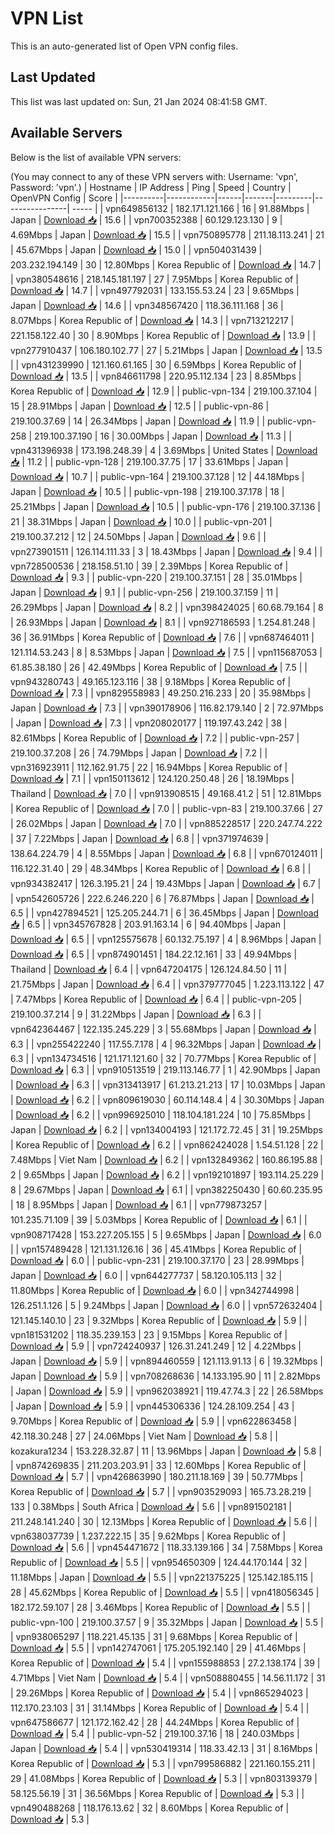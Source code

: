 # VPN List

This is an auto-generated list of Open VPN config files.

## Last Updated

This list was last updated on: Sun, 21 Jan 2024 08:41:58 GMT.

## Available Servers

Below is the list of available VPN servers:

(You may connect to any of these VPN servers with: Username: 'vpn', Password: 'vpn'.)
| Hostname | IP Address | Ping | Speed | Country | OpenVPN Config | Score |
|----------|------------|------|-------|---------|----------------| ----- |
| vpn649856132 | 182.171.121.166 | 16 | 91.88Mbps | Japan | [Download 📥](./configs/server_0_JP.ovpn) | 15.6 |
| vpn700352388 | 60.129.123.130 | 9 | 4.69Mbps | Japan | [Download 📥](./configs/server_1_JP.ovpn) | 15.5 |
| vpn750895778 | 211.18.113.241 | 21 | 45.67Mbps | Japan | [Download 📥](./configs/server_2_JP.ovpn) | 15.0 |
| vpn504031439 | 203.232.194.149 | 30 | 12.80Mbps | Korea Republic of | [Download 📥](./configs/server_3_KR.ovpn) | 14.7 |
| vpn380548616 | 218.145.181.197 | 27 | 7.95Mbps | Korea Republic of | [Download 📥](./configs/server_4_KR.ovpn) | 14.7 |
| vpn497792031 | 133.155.53.24 | 23 | 9.65Mbps | Japan | [Download 📥](./configs/server_5_JP.ovpn) | 14.6 |
| vpn348567420 | 118.36.111.168 | 36 | 8.07Mbps | Korea Republic of | [Download 📥](./configs/server_6_KR.ovpn) | 14.3 |
| vpn713212217 | 221.158.122.40 | 30 | 8.90Mbps | Korea Republic of | [Download 📥](./configs/server_7_KR.ovpn) | 13.9 |
| vpn277910437 | 106.180.102.77 | 27 | 5.21Mbps | Japan | [Download 📥](./configs/server_8_JP.ovpn) | 13.5 |
| vpn431239990 | 121.160.61.165 | 30 | 6.59Mbps | Korea Republic of | [Download 📥](./configs/server_9_KR.ovpn) | 13.5 |
| vpn846611798 | 220.95.112.134 | 23 | 8.85Mbps | Korea Republic of | [Download 📥](./configs/server_10_KR.ovpn) | 12.9 |
| public-vpn-134 | 219.100.37.104 | 15 | 28.91Mbps | Japan | [Download 📥](./configs/server_11_JP.ovpn) | 12.5 |
| public-vpn-86 | 219.100.37.69 | 14 | 26.34Mbps | Japan | [Download 📥](./configs/server_12_JP.ovpn) | 11.9 |
| public-vpn-258 | 219.100.37.190 | 16 | 30.00Mbps | Japan | [Download 📥](./configs/server_13_JP.ovpn) | 11.3 |
| vpn431396938 | 173.198.248.39 | 4 | 3.69Mbps | United States | [Download 📥](./configs/server_14_US.ovpn) | 11.2 |
| public-vpn-128 | 219.100.37.75 | 17 | 33.61Mbps | Japan | [Download 📥](./configs/server_15_JP.ovpn) | 10.7 |
| public-vpn-164 | 219.100.37.128 | 12 | 44.18Mbps | Japan | [Download 📥](./configs/server_16_JP.ovpn) | 10.5 |
| public-vpn-198 | 219.100.37.178 | 18 | 25.21Mbps | Japan | [Download 📥](./configs/server_17_JP.ovpn) | 10.5 |
| public-vpn-176 | 219.100.37.136 | 21 | 38.31Mbps | Japan | [Download 📥](./configs/server_18_JP.ovpn) | 10.0 |
| public-vpn-201 | 219.100.37.212 | 12 | 24.50Mbps | Japan | [Download 📥](./configs/server_19_JP.ovpn) | 9.6 |
| vpn273901511 | 126.114.111.33 | 3 | 18.43Mbps | Japan | [Download 📥](./configs/server_20_JP.ovpn) | 9.4 |
| vpn728500536 | 218.158.51.10 | 39 | 2.39Mbps | Korea Republic of | [Download 📥](./configs/server_21_KR.ovpn) | 9.3 |
| public-vpn-220 | 219.100.37.151 | 28 | 35.01Mbps | Japan | [Download 📥](./configs/server_22_JP.ovpn) | 9.1 |
| public-vpn-256 | 219.100.37.159 | 11 | 26.29Mbps | Japan | [Download 📥](./configs/server_23_JP.ovpn) | 8.2 |
| vpn398424025 | 60.68.79.164 | 8 | 26.93Mbps | Japan | [Download 📥](./configs/server_24_JP.ovpn) | 8.1 |
| vpn927186593 | 1.254.81.248 | 36 | 36.91Mbps | Korea Republic of | [Download 📥](./configs/server_25_KR.ovpn) | 7.6 |
| vpn687464011 | 121.114.53.243 | 8 | 8.53Mbps | Japan | [Download 📥](./configs/server_26_JP.ovpn) | 7.5 |
| vpn115687053 | 61.85.38.180 | 26 | 42.49Mbps | Korea Republic of | [Download 📥](./configs/server_27_KR.ovpn) | 7.5 |
| vpn943280743 | 49.165.123.116 | 38 | 9.18Mbps | Korea Republic of | [Download 📥](./configs/server_28_KR.ovpn) | 7.3 |
| vpn829558983 | 49.250.216.233 | 20 | 35.98Mbps | Japan | [Download 📥](./configs/server_29_JP.ovpn) | 7.3 |
| vpn390178906 | 116.82.179.140 | 2 | 72.97Mbps | Japan | [Download 📥](./configs/server_30_JP.ovpn) | 7.3 |
| vpn208020177 | 119.197.43.242 | 38 | 82.61Mbps | Korea Republic of | [Download 📥](./configs/server_31_KR.ovpn) | 7.2 |
| public-vpn-257 | 219.100.37.208 | 26 | 74.79Mbps | Japan | [Download 📥](./configs/server_32_JP.ovpn) | 7.2 |
| vpn316923911 | 112.162.91.75 | 22 | 16.94Mbps | Korea Republic of | [Download 📥](./configs/server_33_KR.ovpn) | 7.1 |
| vpn150113612 | 124.120.250.48 | 26 | 18.19Mbps | Thailand | [Download 📥](./configs/server_34_TH.ovpn) | 7.0 |
| vpn913908515 | 49.168.41.2 | 51 | 12.81Mbps | Korea Republic of | [Download 📥](./configs/server_35_KR.ovpn) | 7.0 |
| public-vpn-83 | 219.100.37.66 | 27 | 26.02Mbps | Japan | [Download 📥](./configs/server_36_JP.ovpn) | 7.0 |
| vpn885228517 | 220.247.74.222 | 37 | 7.22Mbps | Japan | [Download 📥](./configs/server_37_JP.ovpn) | 6.8 |
| vpn371974639 | 138.64.224.79 | 4 | 8.55Mbps | Japan | [Download 📥](./configs/server_38_JP.ovpn) | 6.8 |
| vpn670124011 | 116.122.31.40 | 29 | 48.34Mbps | Korea Republic of | [Download 📥](./configs/server_39_KR.ovpn) | 6.8 |
| vpn934382417 | 126.3.195.21 | 24 | 19.43Mbps | Japan | [Download 📥](./configs/server_40_JP.ovpn) | 6.7 |
| vpn542605726 | 222.6.246.220 | 6 | 76.87Mbps | Japan | [Download 📥](./configs/server_41_JP.ovpn) | 6.5 |
| vpn427894521 | 125.205.244.71 | 6 | 36.45Mbps | Japan | [Download 📥](./configs/server_42_JP.ovpn) | 6.5 |
| vpn345767828 | 203.91.163.14 | 6 | 94.40Mbps | Japan | [Download 📥](./configs/server_43_JP.ovpn) | 6.5 |
| vpn125575678 | 60.132.75.197 | 4 | 8.96Mbps | Japan | [Download 📥](./configs/server_44_JP.ovpn) | 6.5 |
| vpn874901451 | 184.22.12.161 | 33 | 49.94Mbps | Thailand | [Download 📥](./configs/server_45_TH.ovpn) | 6.4 |
| vpn647204175 | 126.124.84.50 | 11 | 21.75Mbps | Japan | [Download 📥](./configs/server_46_JP.ovpn) | 6.4 |
| vpn379777045 | 1.223.113.122 | 47 | 7.47Mbps | Korea Republic of | [Download 📥](./configs/server_47_KR.ovpn) | 6.4 |
| public-vpn-205 | 219.100.37.214 | 9 | 31.22Mbps | Japan | [Download 📥](./configs/server_48_JP.ovpn) | 6.3 |
| vpn642364467 | 122.135.245.229 | 3 | 55.68Mbps | Japan | [Download 📥](./configs/server_49_JP.ovpn) | 6.3 |
| vpn255422240 | 117.55.7.178 | 4 | 96.32Mbps | Japan | [Download 📥](./configs/server_50_JP.ovpn) | 6.3 |
| vpn134734516 | 121.171.121.60 | 32 | 70.77Mbps | Korea Republic of | [Download 📥](./configs/server_51_KR.ovpn) | 6.3 |
| vpn910513519 | 219.113.146.77 | 1 | 42.90Mbps | Japan | [Download 📥](./configs/server_52_JP.ovpn) | 6.3 |
| vpn313413917 | 61.213.21.213 | 17 | 10.03Mbps | Japan | [Download 📥](./configs/server_53_JP.ovpn) | 6.2 |
| vpn809619030 | 60.114.148.4 | 4 | 30.30Mbps | Japan | [Download 📥](./configs/server_54_JP.ovpn) | 6.2 |
| vpn996925010 | 118.104.181.224 | 10 | 75.85Mbps | Japan | [Download 📥](./configs/server_55_JP.ovpn) | 6.2 |
| vpn134004193 | 121.172.72.45 | 31 | 19.25Mbps | Korea Republic of | [Download 📥](./configs/server_56_KR.ovpn) | 6.2 |
| vpn862424028 | 1.54.51.128 | 22 | 7.48Mbps | Viet Nam | [Download 📥](./configs/server_57_VN.ovpn) | 6.2 |
| vpn132849362 | 160.86.195.88 | 2 | 9.65Mbps | Japan | [Download 📥](./configs/server_58_JP.ovpn) | 6.2 |
| vpn192101897 | 193.114.25.229 | 8 | 29.67Mbps | Japan | [Download 📥](./configs/server_59_JP.ovpn) | 6.1 |
| vpn382250430 | 60.60.235.95 | 18 | 8.95Mbps | Japan | [Download 📥](./configs/server_60_JP.ovpn) | 6.1 |
| vpn779873257 | 101.235.71.109 | 39 | 5.03Mbps | Korea Republic of | [Download 📥](./configs/server_61_KR.ovpn) | 6.1 |
| vpn908717428 | 153.227.205.155 | 5 | 9.65Mbps | Japan | [Download 📥](./configs/server_62_JP.ovpn) | 6.0 |
| vpn157489428 | 121.131.126.16 | 36 | 45.41Mbps | Korea Republic of | [Download 📥](./configs/server_63_KR.ovpn) | 6.0 |
| public-vpn-231 | 219.100.37.170 | 23 | 28.99Mbps | Japan | [Download 📥](./configs/server_64_JP.ovpn) | 6.0 |
| vpn644277737 | 58.120.105.113 | 32 | 11.80Mbps | Korea Republic of | [Download 📥](./configs/server_65_KR.ovpn) | 6.0 |
| vpn342744998 | 126.251.1.126 | 5 | 9.24Mbps | Japan | [Download 📥](./configs/server_66_JP.ovpn) | 6.0 |
| vpn572632404 | 121.145.140.10 | 23 | 9.32Mbps | Korea Republic of | [Download 📥](./configs/server_67_KR.ovpn) | 5.9 |
| vpn181531202 | 118.35.239.153 | 23 | 9.15Mbps | Korea Republic of | [Download 📥](./configs/server_68_KR.ovpn) | 5.9 |
| vpn724240937 | 126.31.241.249 | 12 | 4.22Mbps | Japan | [Download 📥](./configs/server_69_JP.ovpn) | 5.9 |
| vpn894460559 | 121.113.91.13 | 6 | 19.32Mbps | Japan | [Download 📥](./configs/server_70_JP.ovpn) | 5.9 |
| vpn708268636 | 14.133.195.90 | 11 | 2.82Mbps | Japan | [Download 📥](./configs/server_71_JP.ovpn) | 5.9 |
| vpn962038921 | 119.47.74.3 | 22 | 26.58Mbps | Japan | [Download 📥](./configs/server_72_JP.ovpn) | 5.9 |
| vpn445306336 | 124.28.109.254 | 43 | 9.70Mbps | Korea Republic of | [Download 📥](./configs/server_73_KR.ovpn) | 5.9 |
| vpn622863458 | 42.118.30.248 | 27 | 24.06Mbps | Viet Nam | [Download 📥](./configs/server_74_VN.ovpn) | 5.8 |
| kozakura1234 | 153.228.32.87 | 11 | 13.96Mbps | Japan | [Download 📥](./configs/server_75_JP.ovpn) | 5.8 |
| vpn874269835 | 211.203.203.91 | 33 | 12.60Mbps | Korea Republic of | [Download 📥](./configs/server_76_KR.ovpn) | 5.7 |
| vpn426863990 | 180.211.18.169 | 39 | 50.77Mbps | Korea Republic of | [Download 📥](./configs/server_77_KR.ovpn) | 5.7 |
| vpn903529093 | 165.73.28.219 | 133 | 0.38Mbps | South Africa | [Download 📥](./configs/server_78_ZA.ovpn) | 5.6 |
| vpn891502181 | 211.248.141.240 | 30 | 12.13Mbps | Korea Republic of | [Download 📥](./configs/server_79_KR.ovpn) | 5.6 |
| vpn638037739 | 1.237.222.15 | 35 | 9.62Mbps | Korea Republic of | [Download 📥](./configs/server_80_KR.ovpn) | 5.6 |
| vpn454471672 | 118.33.139.166 | 34 | 7.58Mbps | Korea Republic of | [Download 📥](./configs/server_81_KR.ovpn) | 5.5 |
| vpn954650309 | 124.44.170.144 | 32 | 11.18Mbps | Japan | [Download 📥](./configs/server_82_JP.ovpn) | 5.5 |
| vpn221375225 | 125.142.185.115 | 28 | 45.62Mbps | Korea Republic of | [Download 📥](./configs/server_83_KR.ovpn) | 5.5 |
| vpn418056345 | 182.172.59.107 | 28 | 3.46Mbps | Korea Republic of | [Download 📥](./configs/server_84_KR.ovpn) | 5.5 |
| public-vpn-100 | 219.100.37.57 | 9 | 35.32Mbps | Japan | [Download 📥](./configs/server_85_JP.ovpn) | 5.5 |
| vpn938065297 | 118.221.45.135 | 31 | 9.68Mbps | Korea Republic of | [Download 📥](./configs/server_86_KR.ovpn) | 5.5 |
| vpn142747061 | 175.205.192.140 | 29 | 41.46Mbps | Korea Republic of | [Download 📥](./configs/server_87_KR.ovpn) | 5.4 |
| vpn155988853 | 27.2.138.174 | 39 | 4.71Mbps | Viet Nam | [Download 📥](./configs/server_88_VN.ovpn) | 5.4 |
| vpn508880455 | 14.56.11.172 | 31 | 29.26Mbps | Korea Republic of | [Download 📥](./configs/server_89_KR.ovpn) | 5.4 |
| vpn865294023 | 112.170.23.103 | 31 | 31.14Mbps | Korea Republic of | [Download 📥](./configs/server_90_KR.ovpn) | 5.4 |
| vpn647586677 | 121.172.162.42 | 28 | 44.24Mbps | Korea Republic of | [Download 📥](./configs/server_91_KR.ovpn) | 5.4 |
| public-vpn-52 | 219.100.37.16 | 18 | 240.03Mbps | Japan | [Download 📥](./configs/server_92_JP.ovpn) | 5.4 |
| vpn530419314 | 118.33.42.13 | 31 | 8.16Mbps | Korea Republic of | [Download 📥](./configs/server_93_KR.ovpn) | 5.3 |
| vpn799586882 | 221.160.155.211 | 29 | 41.08Mbps | Korea Republic of | [Download 📥](./configs/server_94_KR.ovpn) | 5.3 |
| vpn803139379 | 58.125.56.19 | 31 | 36.56Mbps | Korea Republic of | [Download 📥](./configs/server_95_KR.ovpn) | 5.3 |
| vpn490488268 | 118.176.13.62 | 32 | 8.60Mbps | Korea Republic of | [Download 📥](./configs/server_96_KR.ovpn) | 5.3 |
